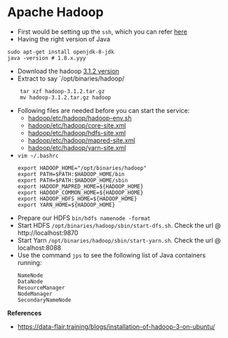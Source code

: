 # Apache Hadoop

- First would be setting up the `ssh`, which you can refer [here](ssh.md)
- Having the right version of Java
```
sudo apt-get install openjdk-8-jdk
java -version # 1.8.x.yyy
``` 
- Download the hadoop [3.1.2 version](https://archive.apache.org/dist/hadoop/common/hadoop-3.1.2/hadoop-3.1.2.tar.gz)
- Extract to say `/opt/binaries/hadoop/
```
    tar xzf hadoop-3.1.2.tar.gz
    mv hadoop-3.1.2.tar.gz hadoop
```
- Following files are needed before you can start the service:
    - [hadoop/etc/hadoop/hadoop-env.sh](conf/hadoop/etc/hadoop)
    - [hadoop/etc/hadoop/core-site.xml](conf/hadoop/etc/hadoop)
    - [hadoop/etc/hadoop/hdfs-site.xml](conf/hadoop/etc/hadoop)
    - [hadoop/etc/hadoop/mapred-site.xml](conf/hadoop/etc/hadoop)
    - [hadoop/etc/hadoop/yarn-site.xml](conf/hadoop/etc/hadoop)
- `vim ~/.bashrc`
    ```shell script
    export HADOOP_HOME="/opt/binaries/hadoop"
    export PATH=$PATH:$HADOOP_HOME/bin
    export PATH=$PATH:$HADOOP_HOME/sbin 
    export HADOOP_MAPRED_HOME=${HADOOP_HOME}
    export HADOOP_COMMON_HOME=${HADOOP_HOME}
    export HADOOP_HDFS_HOME=${HADOOP_HOME}
    export YARN_HOME=${HADOOP_HOME}
    ```    
- Prepare our HDFS `bin/hdfs namenode -format`
- Start HDFS `/opt/binaries/hadoop/sbin/start-dfs.sh`. Check the url @  http://localhost:9870
- Start Yarn `/opt/binaries/hadoop/sbin/start-yarn.sh`. Check the url @     localhost:8088
- Use the command `jps` to see the following list of Java containers running:
    ```
    NameNode
    DataNode
    ResourceManager
    NodeManager
    SecondaryNameNode
    ```

**References**
- https://data-flair.training/blogs/installation-of-hadoop-3-on-ubuntu/
